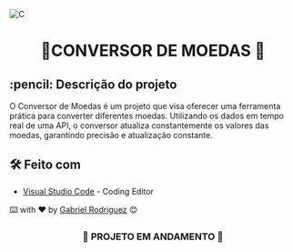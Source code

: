 ![C](https://github.com/gabrielVrodriguez/Conversor-de-Moedas/assets/121834753/36b1ba43-54cd-479c-99fa-8bb79e851e9e)

<h1 align="center">
 💸CONVERSOR DE MOEDAS 💸
</h1>

<h2>
  :pencil: Descrição do projeto
</h2>

<p>
O Conversor de Moedas é um projeto que visa oferecer uma ferramenta prática para converter diferentes moedas. Utilizando os dados em tempo real de uma API, o conversor atualiza constantemente os valores das moedas, garantindo precisão e atualização constante.</p>

## 🛠️ Feito com
* [Visual Studio Code](https://code.visualstudio.com) - Coding Editor

⌨️ with ❤️ by [Gabriel Rodriguez](https://github.com/gabrielVrodriguez) 😊

<h3 align="center">
  
  :construction: PROJETO EM ANDAMENTO :construction:
  
</h3>
